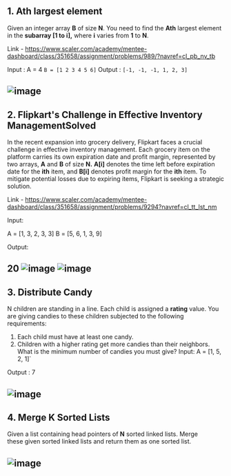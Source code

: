 ## 1. Ath largest element
Given an integer array **B** of size **N**.
You need to find the **Ath** largest element in the **subarray \[1 to i\],** where **i** varies from **1** to **N**.

Link - https://www.scaler.com/academy/mentee-dashboard/class/351658/assignment/problems/989/?navref=cl_pb_nv_tb

Input :
A = 4
`B = [1 2 3 4 5 6]` 
Output :
`[-1, -1, -1, 1, 2, 3]`


![image](https://github.com/user-attachments/assets/4e34f83e-8e5c-44f9-9294-6bfe7ea202ef)
---

## 2. Flipkart's Challenge in Effective Inventory ManagementSolved

In the recent expansion into grocery delivery, Flipkart faces a crucial challenge in effective inventory management. Each grocery item on the platform carries its own expiration date and profit margin, represented by two arrays, **A** and **B** of size **N.** **A\[i\]** denotes the time left before expiration date for the **ith** item, and **B\[i\]** denotes profit margin for the **ith** item. To mitigate potential losses due to expiring items, Flipkart is seeking a strategic solution.

Link - https://www.scaler.com/academy/mentee-dashboard/class/351658/assignment/problems/9294?navref=cl_tt_lst_nm

Input:

A = \[1, 3, 2, 3, 3\]
B = \[5, 6, 1, 3, 9\]

Output:

20
![image](https://github.com/user-attachments/assets/89270756-21ad-40fc-a6d3-f23bc0c22cb4)
![image](https://github.com/user-attachments/assets/15a5c8cc-ead5-4824-9b52-ed00a19978e9)
---

## 3. **Distribute Candy**

N children are standing in a line. Each child is assigned a **rating** value.
You are giving candies to these children subjected to the following requirements:
1.  Each child must have at least one candy.   
2.  Children with a higher rating get more candies than their neighbors.  
What is the minimum number of candies you must give?
Input:
A = [1, 5, 2, 1]`

Output : 7

![image](https://github.com/user-attachments/assets/c15d88e1-b80d-4660-aca6-0ff368e4a267)
---

## 4. **Merge K Sorted Lists**
Given a list containing head pointers of **N** sorted linked lists.
Merge these given sorted linked lists and return them as one sorted list.

![image](https://github.com/user-attachments/assets/0544bc4f-f148-4da2-bc75-9f843c34f10d)
---

